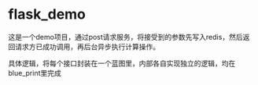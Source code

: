 # flask_demo

这是一个demo项目，通过post请求服务，将接受到的参数先写入redis，然后返回请求方已成功调用，再后台异步执行计算操作。

具体逻辑，将每个接口封装在一个蓝图里，内部各自实现独立的逻辑，均在blue_print里完成